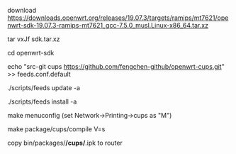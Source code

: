 
download https://downloads.openwrt.org/releases/19.07.3/targets/ramips/mt7621/openwrt-sdk-19.07.3-ramips-mt7621_gcc-7.5.0_musl.Linux-x86_64.tar.xz

tar vxJf sdk.tar.xz

cd openwrt-sdk

echo "src-git cups https://github.com/fengchen-github/openwrt-cups.git" >> feeds.conf.default

./scripts/feeds update -a

./scripts/feeds install -a

make menuconfig (set Network->Printing->cups as "M")

make package/cups/compile V=s

copy bin/packages/**/cups/**.ipk to router
